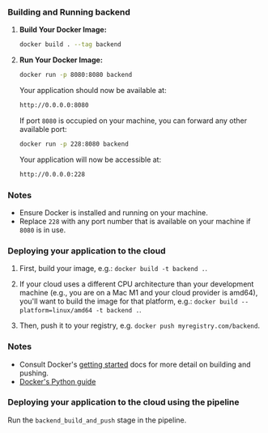 ### Building and Running backend

1. **Build Your Docker Image:**

    ```bash
    docker build . --tag backend
    ```

2. **Run Your Docker Image:**

    ```bash
    docker run -p 8080:8080 backend
    ```

    Your application should now be available at:

    ```bash
    http://0.0.0.0:8080
    ```

    If port `8080` is occupied on your machine, you can forward any other available port:

    ```bash
    docker run -p 228:8080 backend
    ```

    Your application will now be accessible at:

    ```bash
    http://0.0.0.0:228
    ```

### Notes

* Ensure Docker is installed and running on your machine.
* Replace `228` with any port number that is available on your machine if `8080` is in use.

### Deploying your application to the cloud

1. First, build your image, e.g.: `docker build -t backend .`.

2. If your cloud uses a different CPU architecture than your development
machine (e.g., you are on a Mac M1 and your cloud provider is amd64),
you'll want to build the image for that platform, e.g.:
`docker build --platform=linux/amd64 -t backend .`.

3. Then, push it to your registry, e.g. `docker push myregistry.com/backend`.


### Notes

* Consult Docker's [getting started](https://docs.docker.com/go/get-started-sharing/)
docs for more detail on building and pushing.
* [Docker's Python guide](https://docs.docker.com/language/python/)


### Deploying your application to the cloud using the pipeline

Run the `backend_build_and_push` stage in the pipeline.


